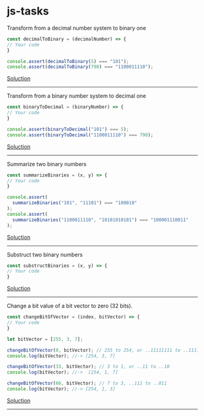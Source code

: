# js-tasks

Transform from a decimal number system to binary one
```js
const decimalToBinary = (decimalNumber) => {
// Your code
}

console.assert(decimalToBinary(5) === "101");
console.assert(decimalToBinary(798) === "1100011110");
```
[Soluction](decimalToBinary.md)

---

Transform from a binary number system to decimal one
```js
const binaryToDecimal = (binaryNumber) => {
// Your code
}

console.assert(binaryToDecimal("101") === 5);
console.assert(binaryToDecimal("1100011110") === 798);
```
[Soluction](binaryToDecimal.md)

---

Summarize two binary numbers
```js
const summarizeBinaries = (x, y) => {
// Your code
}

console.assert(
  summarizeBinaries("101", "11101") === "100010"
);
console.assert(
  summarizeBinaries("1100011110", "10101010101") === "100001110011"
);
```
[Soluction](summarizeBinaries.md)

---

Substruct two binary numbers
```js
const substructBinaries = (x, y) => {
// Your code
}

```
[Soluction](substructBinaries.md)

---

Change a bit value of a bit vector to zero (32 bits).
```js
const changeBitOfVector = (index, bitVector) => {
// Your code
}

let bitVector = [255, 3, 7];

changeBitOfVector(0, bitVector); // 255 to 254, or ..11111111 to ..11111110
console.log(bitVector); //-> [254, 3, 7]

changeBitOfVector(33, bitVector); // 3 to 1, or ..11 to ..10
console.log(bitVector); //->  [254, 1, 7]

changeBitOfVector(66, bitVector); // 7 to 3, ..111 to ..011
console.log(bitVector); //-> [254, 1, 3]

```
[Soluction](changeBitOfVector.md)

---
